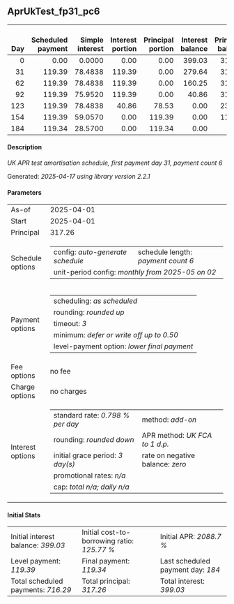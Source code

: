 <h2>AprUkTest_fp31_pc6</h2>
<table>
    <thead style="vertical-align: bottom;">
        <th style="text-align: right;">Day</th>
        <th style="text-align: right;">Scheduled payment</th>
        <th style="text-align: right;">Simple interest</th>
        <th style="text-align: right;">Interest portion</th>
        <th style="text-align: right;">Principal portion</th>
        <th style="text-align: right;">Interest balance</th>
        <th style="text-align: right;">Principal balance</th>
        <th style="text-align: right;">Total simple interest</th>
        <th style="text-align: right;">Total interest</th>
        <th style="text-align: right;">Total principal</th>
    </thead>
    <tr style="text-align: right;">
        <td class="ci00">0</td>
        <td class="ci01" style="white-space: nowrap;">0.00</td>
        <td class="ci02">0.0000</td>
        <td class="ci03">0.00</td>
        <td class="ci04">0.00</td>
        <td class="ci05">399.03</td>
        <td class="ci06">317.26</td>
        <td class="ci07">0.0000</td>
        <td class="ci08">0.00</td>
        <td class="ci09">0.00</td>
    </tr>
    <tr style="text-align: right;">
        <td class="ci00">31</td>
        <td class="ci01" style="white-space: nowrap;">119.39</td>
        <td class="ci02">78.4838</td>
        <td class="ci03">119.39</td>
        <td class="ci04">0.00</td>
        <td class="ci05">279.64</td>
        <td class="ci06">317.26</td>
        <td class="ci07">78.4838</td>
        <td class="ci08">119.39</td>
        <td class="ci09">0.00</td>
    </tr>
    <tr style="text-align: right;">
        <td class="ci00">62</td>
        <td class="ci01" style="white-space: nowrap;">119.39</td>
        <td class="ci02">78.4838</td>
        <td class="ci03">119.39</td>
        <td class="ci04">0.00</td>
        <td class="ci05">160.25</td>
        <td class="ci06">317.26</td>
        <td class="ci07">156.9676</td>
        <td class="ci08">238.78</td>
        <td class="ci09">0.00</td>
    </tr>
    <tr style="text-align: right;">
        <td class="ci00">92</td>
        <td class="ci01" style="white-space: nowrap;">119.39</td>
        <td class="ci02">75.9520</td>
        <td class="ci03">119.39</td>
        <td class="ci04">0.00</td>
        <td class="ci05">40.86</td>
        <td class="ci06">317.26</td>
        <td class="ci07">232.9196</td>
        <td class="ci08">358.17</td>
        <td class="ci09">0.00</td>
    </tr>
    <tr style="text-align: right;">
        <td class="ci00">123</td>
        <td class="ci01" style="white-space: nowrap;">119.39</td>
        <td class="ci02">78.4838</td>
        <td class="ci03">40.86</td>
        <td class="ci04">78.53</td>
        <td class="ci05">0.00</td>
        <td class="ci06">238.73</td>
        <td class="ci07">311.4034</td>
        <td class="ci08">399.03</td>
        <td class="ci09">78.53</td>
    </tr>
    <tr style="text-align: right;">
        <td class="ci00">154</td>
        <td class="ci01" style="white-space: nowrap;">119.39</td>
        <td class="ci02">59.0570</td>
        <td class="ci03">0.00</td>
        <td class="ci04">119.39</td>
        <td class="ci05">0.00</td>
        <td class="ci06">119.34</td>
        <td class="ci07">370.4604</td>
        <td class="ci08">399.03</td>
        <td class="ci09">197.92</td>
    </tr>
    <tr style="text-align: right;">
        <td class="ci00">184</td>
        <td class="ci01" style="white-space: nowrap;">119.34</td>
        <td class="ci02">28.5700</td>
        <td class="ci03">0.00</td>
        <td class="ci04">119.34</td>
        <td class="ci05">0.00</td>
        <td class="ci06">0.00</td>
        <td class="ci07">399.0304</td>
        <td class="ci08">399.03</td>
        <td class="ci09">317.26</td>
    </tr>
</table>
<h4>Description</h4>
<p><i>UK APR test amortisation schedule, first payment day 31, payment count 6</i></p>
<p>Generated: <i>2025-04-17 using library version 2.2.1</i></p>
<h4>Parameters</h4>
<table>
    <tr>
        <td>As-of</td>
        <td>2025-04-01</td>
    </tr>
    <tr>
        <td>Start</td>
        <td>2025-04-01</td>
    </tr>
    <tr>
        <td>Principal</td>
        <td>317.26</td>
    </tr>
    <tr>
        <td>Schedule options</td>
        <td>
            <table>
                <tr>
                    <td>config: <i>auto-generate schedule</i></td>
                    <td>schedule length: <i><i>payment count</i> 6</i></td>
                </tr>
                <tr>
                    <td colspan="2" style="white-space: nowrap;">unit-period config: <i>monthly from 2025-05 on 02</i></td>
                </tr>
            </table>
        </td>
    </tr>
    <tr>
        <td>Payment options</td>
        <td>
            <table>
                <tr>
                    <td>scheduling: <i>as scheduled</i></td>
                </tr>
                <tr>
                    <td>rounding: <i>rounded up</i></td>
                </tr>
                <tr>
                    <td>timeout: <i>3</i></td>
                </tr>
                <tr>
                    <td>minimum: <i>defer&nbsp;or&nbsp;write&nbsp;off&nbsp;up&nbsp;to&nbsp;0.50</i></td>
                </tr>
                <tr>
                    <td>level-payment option: <i>lower&nbsp;final&nbsp;payment</i></td>
                </tr>
            </table>
        </td>
    </tr>
    <tr>
        <td>Fee options</td>
        <td>no fee
        </td>
    </tr>
    <tr>
        <td>Charge options</td>
        <td>no charges
        </td>
    </tr>
    <tr>
        <td>Interest options</td>
        <td>
            <table>
                <tr>
                    <td>standard rate: <i>0.798 % per day</i></td>
                    <td>method: <i>add-on</i></td>
                </tr>
                <tr>
                    <td>rounding: <i>rounded down</i></td>
                    <td>APR method: <i>UK FCA to 1 d.p.</i></td>
                </tr>
                <tr>
                    <td>initial grace period: <i>3 day(s)</i></td>
                    <td>rate on negative balance: <i>zero</i></td>
                </tr>
                <tr>
                    <td colspan="2">promotional rates: <i><i>n/a</i></i></td>
                </tr>
                <tr>
                    <td colspan="2">cap: <i>total <i>n/a</i>; daily <i>n/a</i></td>
                </tr>
            </table>
        </td>
    </tr>
</table>
<h4>Initial Stats</h4>
<table>
    <tr>
        <td>Initial interest balance: <i>399.03</i></td>
        <td>Initial cost-to-borrowing ratio: <i>125.77 %</i></td>
        <td>Initial APR: <i>2088.7 %</i></td>
    </tr>
    <tr>
        <td>Level payment: <i>119.39</i></td>
        <td>Final payment: <i>119.34</i></td>
        <td>Last scheduled payment day: <i>184</i></td>
    </tr>
    <tr>
        <td>Total scheduled payments: <i>716.29</i></td>
        <td>Total principal: <i>317.26</i></td>
        <td>Total interest: <i>399.03</i></td>
    </tr>
</table>
